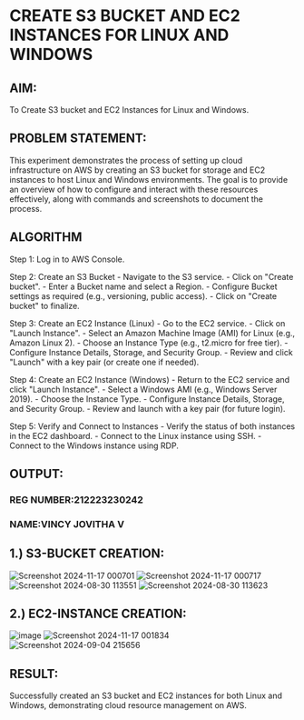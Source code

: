 # CREATE S3 BUCKET AND EC2 INSTANCES FOR LINUX AND WINDOWS
## AIM:
   To Create S3 bucket and EC2 Instances for Linux and Windows.
## PROBLEM STATEMENT:
This experiment demonstrates the process of setting up cloud infrastructure on AWS by creating an S3 bucket for storage and EC2 instances to host Linux and Windows environments. The goal is to provide an overview of how to configure and interact with these resources effectively, along with commands and screenshots to document the process.


## ALGORITHM
Step 1: Log in to AWS Console.

Step 2: Create an S3 Bucket
        - Navigate to the S3 service.
        - Click on "Create bucket".
        - Enter a Bucket name and select a Region.
        - Configure Bucket settings as required (e.g., versioning, public access).
        - Click on "Create bucket" to finalize.

Step 3: Create an EC2 Instance (Linux)
        - Go to the EC2 service.
        - Click on "Launch Instance".
        - Select an Amazon Machine Image (AMI) for Linux (e.g., Amazon Linux 2).
        - Choose an Instance Type (e.g., t2.micro for free tier).
        - Configure Instance Details, Storage, and Security Group.
        - Review and click "Launch" with a key pair (or create one if needed).

Step 4: Create an EC2 Instance (Windows)
        - Return to the EC2 service and click "Launch Instance".
        - Select a Windows AMI (e.g., Windows Server 2019).
        - Choose the Instance Type.
        - Configure Instance Details, Storage, and Security Group.
        - Review and launch with a key pair (for future login).

Step 5: Verify and Connect to Instances
        - Verify the status of both instances in the EC2 dashboard.
        - Connect to the Linux instance using SSH.
        - Connect to the Windows instance using RDP.


## OUTPUT:
### REG NUMBER:212223230242
### NAME:VINCY JOVITHA V
## 1.) S3-BUCKET CREATION:
![Screenshot 2024-11-17 000701](https://github.com/user-attachments/assets/bea06820-3b72-453c-becf-68c1e1b0f990)
![Screenshot 2024-11-17 000717](https://github.com/user-attachments/assets/d8e0dcb9-eff3-493e-b335-ed0dcc387e87)
![Screenshot 2024-08-30 113551](https://github.com/user-attachments/assets/78882c76-0b2d-49ec-b5cb-bcd4e84164bf)
![Screenshot 2024-08-30 113623](https://github.com/user-attachments/assets/e06023dd-b7cf-4ea5-856b-a37f6293b450)

## 2.) EC2-INSTANCE CREATION:
![image](https://github.com/user-attachments/assets/7edda2c6-42e3-4dcf-8184-902616654232)
![Screenshot 2024-11-17 001834](https://github.com/user-attachments/assets/ba984ba6-7350-4d57-b8a9-ebe2bc6c8962)
![Screenshot 2024-09-04 215656](https://github.com/user-attachments/assets/d33b6f7b-85f3-4a14-a468-42fd771b6b37)

 ## RESULT:
   Successfully created an S3 bucket and EC2 instances for both Linux and Windows, demonstrating cloud resource management on AWS.
 

  


